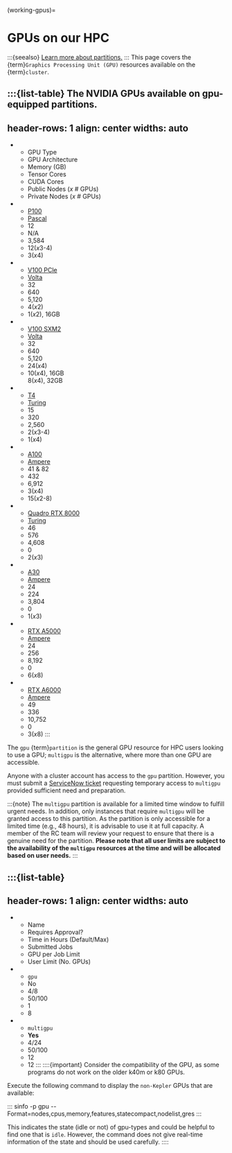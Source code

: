 (working-gpus)=

# GPUs on our HPC
:::{seealso}
[Learn more about partitions.](../hardware/partitions.md)
:::
This page covers the {term}`Graphics Processing Unit (GPU)` resources available on the {term}`cluster`.

:::{list-table} The NVIDIA GPUs available on gpu-equipped partitions.
--------------
header-rows: 1
align: center
widths: auto
--------------

* - GPU Type
  - GPU Architecture
  - Memory (GB)
  - Tensor Cores
  - CUDA Cores
  - Public Nodes (*x* # GPUs)
  - Private Nodes (*x* # GPUs)
* - [P100]
  - [Pascal]
  - 12
  - N/A
  - 3,584
  - 12(*x*3-4)
  - 3(*x*4)
* - [V100 PCle](https://images.nvidia.com/content/technologies/volta/pdf/tesla-volta-v100-datasheet-letter-fnl-web.pdf)
  - [Volta]
  - 32
  - 640
  - 5,120
  - 4(*x*2)
  - 1(*x*2), 16GB
* - [V100 SXM2](https://images.nvidia.com/content/technologies/volta/pdf/tesla-volta-v100-datasheet-letter-fnl-web.pdf)
  - [Volta]
  - 32
  - 640
  - 5,120
  - 24(*x*4)
  - 10(*x*4), 16GB<br>8(*x*4), 32GB
* - [T4]
  - [Turing]
  - 15
  - 320
  - 2,560
  - 2(*x*3-4)
  - 1(*x*4)
* - [A100]
  - [Ampere]
  - 41 & 82
  - 432
  - 6,912
  - 3(*x*4)
  - 15(*x*2-8)
* - [Quadro RTX 8000](https://www.nvidia.com/content/dam/en-zz/Solutions/design-visualization/quadro-product-literature/quadro-rtx-8000-us-nvidia-946977-r1-web.pdf)
  - [Turing]
  - 46
  - 576
  - 4,608
  - 0
  - 2(*x*3)
* -  [A30]
  - [Ampere]
  - 24
  - 224
  - 3,804
  - 0
  - 1(*x*3)
* - [RTX A5000]
  - [Ampere]
  - 24
  - 256
  - 8,192
  - 0
  - 6(*x*8)
* - [RTX A6000]
  - [Ampere]
  - 49
  - 336
  - 10,752
  - 0
  - 3(*x*8)
:::

The `gpu` {term}`partition` is the general GPU resource for HPC users looking to use a GPU; `multigpu` is the alternative, where more than one GPU are accessible.

Anyone with a cluster account has access to the `gpu` partition. However, you must submit a [ServiceNow ticket] requesting temporary access to `multigpu` provided sufficient need and preparation.

:::{note}
The `multigpu` partition is available for a limited time window to fulfill urgent needs. In addition, only instances that require `multigpu` will be granted access to this partition. As the partition is only accessible for a limited time (e.g., 48 hours), it is advisable to use it at full capacity. A member of the RC team will review your request to ensure that there is a genuine need for the partition. **Please note that all user limits are subject to the availability of the `multigpu` resources at the time and will be allocated based on user needs.**
:::

:::{list-table}
--------------
header-rows: 1
align: center
widths: auto
--------------

* - Name
  - Requires Approval?
  - Time in Hours (Default/Max)
  - Submitted Jobs
  - GPU per Job Limit
  - User Limit (No. GPUs)
* - `gpu`
  - No
  - 4/8
  - 50/100
  - 1
  - 8
* - `multigpu`
  - **Yes**
  - 4/24
  - 50/100
  - 12
  - 12
:::
::::{important}
Consider the compatibility of the GPU, as some programs do not work on the older k40m or k80 GPUs.

Execute the following command to display the `non-Kepler` GPUs that are available:

:::
sinfo -p gpu --Format=nodes,cpus,memory,features,statecompact,nodelist,gres
:::

This indicates the state (idle or not) of gpu-types and could be helpful to find one that is `idle`. However, the command does not give real-time information of the state and should be used carefully.
::::

[P100]: https://www.nvidia.com/en-us/data-center/tesla-p100/
[PyTorch documentation]: https://pytorch.org/
[Volta]: https://www.nvidia.com/en-us/data-center/volta-gpu-architecture/
[Turing]: https://developer.nvidia.com/blog/nvidia-turing-architecture-in-depth/
[T4]: https://www.nvidia.com/en-us/data-center/tesla-t4/
[Quadro RTX 8000]: https://www.nvidia.com/content/dam/en-zz/Solutions/design-visualization/quadro-product-literature/quadro-rtx-8000-us-nvidia-946977-r1-web.pdf
[Ampere]: https://www.nvidia.com/en-us/data-center/ampere-architecture/
[A30]: https://www.nvidia.com/en-us/data-center/products/a30-gpu/
[A100]: https://www.nvidia.com/en-us/data-center/a100/
[Pascal]: https://www.nvidia.com/en-us/data-center/pascal-gpu-architecture/
[RTX A5000]: https://www.nvidia.com/en-us/design-visualization/rtx-a5000/
[RTX A6000]: https://www.nvidia.com/en-us/design-visualization/rtx-a6000/
[ServiceNow ticket]: https://service.northeastern.edu/tech?id=sc_cat_item&sys_id=0c34d402db0b0010a37cd206ca9619b7
